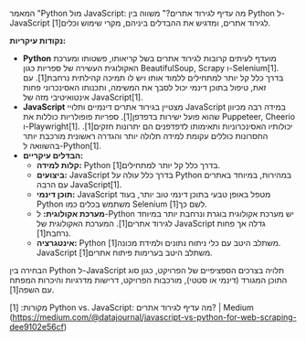 המאמר "Python מול JavaScript: מה עדיף לגירוד אתרים?" משווה בין Python ל-JavaScript לגירוד אתרים, ומדגיש את ההבדלים ביניהם, מקרי שימוש וכלים[1].

**נקודות עיקריות:**
*   **Python** מועדף לעיתים קרובות לגירוד אתרים בשל קריאותו, פשטותו ומערכת האקולוגית העשירה של ספריות כגון BeautifulSoup, Scrapy ו-Selenium[1]. בדרך כלל קל יותר למתחילים ללמוד אותו ויש לו תמיכה קהילתית נרחבת[1]. עם זאת, טיפול בתוכן דינמי יכול לסבך את המשימה, ותכנותו האסינכרוני פחות אינטואיטיבי מזה של JavaScript[1].
*   **JavaScript** מצטיין בגירוד אתרים דינמיים ותלויי JavaScript במידה רבה מכיוון שהוא פועל ישירות בדפדפן[1]. ספריות פופולריות כוללות את Puppeteer, Cheerio ו-Playwright[1]. יכולותיו האסינכרוניות ותאימותו לדפדפנים הם יתרונות חזקים[1]. החסרונות כוללים עקומת למידה תלולה יותר והגדרה ראשונית מורכבת יותר בהשוואה ל-Python[1].
*   **הבדלים עיקריים:**
    *   **קלות למידה:** Python בדרך כלל קל יותר למתחילים[1].
    *   **ביצועים:** JavaScript בדרך כלל עולה על Python במהירות, במיוחד באתרים עם הרבה JavaScript[1].
    *   **תוכן דינמי:** JavaScript מטפל באופן טבעי בתוכן דינמי טוב יותר, בעוד Python משתמש בכלים כמו Selenium לשם כך[1].
    *   **מערכת אקולוגית:** ל-Python יש מערכת אקולוגית בוגרת ונרחבת יותר במיוחד לגירוד אתרים[1]. המערכת האקולוגית של JavaScript גדלה אך פחות נרחבת[1].
    *   **אינטגרציה:** Python משתלב היטב עם כלי ניתוח נתונים ולמידת מכונה[1]. JavaScript משתלב היטב בערימות פיתוח אתרים[1].

הבחירה בין Python ל-JavaScript תלויה בצרכים הספציפיים של הפרויקט, כגון סוג התוכן המגורד (דינמי או סטטי), מורכבות הפרויקט, דרישות מדרגיות והיכרות המפתח עם השפה[1].

מקורות:
[1] Python vs. JavaScript: מה עדיף לגירוד אתרים? | Medium (https://medium.com/@datajournal/javascript-vs-python-for-web-scraping-dee9102e56cf)
